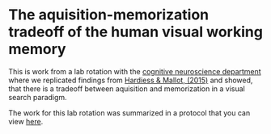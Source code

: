 # The aquisition-memorization tradeoff of the human visual working memory

This is work from a lab rotation with the [cognitive neuroscience department](https://uni-tuebingen.de/en/fakultaeten/mathematisch-naturwissenschaftliche-fakultaet/fachbereiche/biologie/institute/neurobiologie/lehrbereiche/cognitive-neuroscience/) where we replicated findings from [Hardiess & Mallot, (2015)](https://doi.org/10.1016/j.visres.2015.05.017) and showed, that there is a tradeoff between aquisition and memorization in a visual search paradigm.

The work for this lab rotation was summarized in a protocol that you can view [here](protocol/main.pdf).
